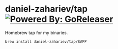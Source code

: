 # daniel-zahariev/tap [![Powered By: GoReleaser](https://img.shields.io/badge/powered%20by-goreleaser-green.svg?style=flat-square)](https://github.com/goreleaser)

Homebrew tap for my binaries.

```console
brew install daniel-zahariev/tap/$APP
```